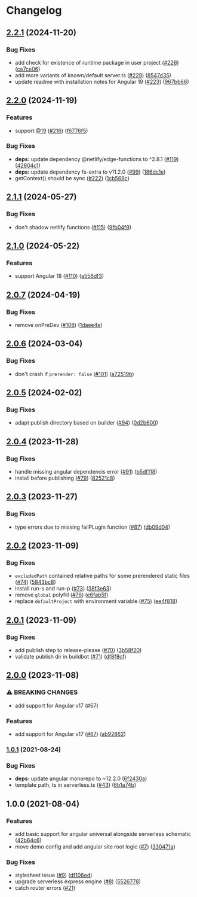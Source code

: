 # Changelog

## [2.2.1](https://github.com/netlify/angular-runtime/compare/v2.2.0...v2.2.1) (2024-11-20)


### Bug Fixes

* add check for existence of runtime package in user project ([#226](https://github.com/netlify/angular-runtime/issues/226)) ([ce7ce06](https://github.com/netlify/angular-runtime/commit/ce7ce0604c9b302c51ce34ae690cf16e28eb9c27))
* add more variants of known/default server.ts ([#229](https://github.com/netlify/angular-runtime/issues/229)) ([8547d35](https://github.com/netlify/angular-runtime/commit/8547d359b3344b530f1ac27547520665ef63429b))
* update readme with installation notes for Angular 19 ([#223](https://github.com/netlify/angular-runtime/issues/223)) ([967bb66](https://github.com/netlify/angular-runtime/commit/967bb66a8190808c97c08c2dbaa702110bc962b5))

## [2.2.0](https://github.com/netlify/angular-runtime/compare/v2.1.1...v2.2.0) (2024-11-19)


### Features

* support [@19](https://github.com/19) ([#216](https://github.com/netlify/angular-runtime/issues/216)) ([f6776f5](https://github.com/netlify/angular-runtime/commit/f6776f5e532e8f61cc7a7cabd149f292d6db092f))


### Bug Fixes

* **deps:** update dependency @netlify/edge-functions to ^2.8.1 ([#119](https://github.com/netlify/angular-runtime/issues/119)) ([42904c1](https://github.com/netlify/angular-runtime/commit/42904c139c706094205dc21a84b290c3204aad13))
* **deps:** update dependency fs-extra to v11.2.0 ([#99](https://github.com/netlify/angular-runtime/issues/99)) ([186dc1e](https://github.com/netlify/angular-runtime/commit/186dc1ea3d2f2e5b379fbec2f76f7cdd77219155))
* getContext() should be sync ([#222](https://github.com/netlify/angular-runtime/issues/222)) ([1cb569c](https://github.com/netlify/angular-runtime/commit/1cb569c638a3638dfba199fb7328bda7670a8766))

## [2.1.1](https://github.com/netlify/angular-runtime/compare/v2.1.0...v2.1.1) (2024-05-27)


### Bug Fixes

* don't shadow netlify functions ([#115](https://github.com/netlify/angular-runtime/issues/115)) ([9fb04f9](https://github.com/netlify/angular-runtime/commit/9fb04f95dae41e4ea8ca264f4a53334128758626))

## [2.1.0](https://github.com/netlify/angular-runtime/compare/v2.0.7...v2.1.0) (2024-05-22)


### Features

* support Angular 18 ([#110](https://github.com/netlify/angular-runtime/issues/110)) ([a556df3](https://github.com/netlify/angular-runtime/commit/a556df3f3b987e35a1cf0d9935d1ea4c106897fe))

## [2.0.7](https://github.com/netlify/angular-runtime/compare/v2.0.6...v2.0.7) (2024-04-19)


### Bug Fixes

* remove onPreDev ([#108](https://github.com/netlify/angular-runtime/issues/108)) ([1daee4e](https://github.com/netlify/angular-runtime/commit/1daee4e282bcec32b37f451e0d96f8589a7c2c77))

## [2.0.6](https://github.com/netlify/angular-runtime/compare/v2.0.5...v2.0.6) (2024-03-04)


### Bug Fixes

* don't crash if `prerender: false` ([#101](https://github.com/netlify/angular-runtime/issues/101)) ([a72519b](https://github.com/netlify/angular-runtime/commit/a72519b8e931198f014e82c75f50cf2840444485))

## [2.0.5](https://github.com/netlify/angular-runtime/compare/v2.0.4...v2.0.5) (2024-02-02)


### Bug Fixes

* adapt publish directory based on builder ([#94](https://github.com/netlify/angular-runtime/issues/94)) ([0d2b600](https://github.com/netlify/angular-runtime/commit/0d2b6004dc05c974d0515a10dd47acc3af86ea6b))

## [2.0.4](https://github.com/netlify/angular-runtime/compare/v2.0.3...v2.0.4) (2023-11-28)


### Bug Fixes

* handle missing angular dependencis error ([#91](https://github.com/netlify/angular-runtime/issues/91)) ([b5df118](https://github.com/netlify/angular-runtime/commit/b5df11821c91c75f6a4606df5656cca6fe607e7c))
* install before publishing ([#79](https://github.com/netlify/angular-runtime/issues/79)) ([82521c8](https://github.com/netlify/angular-runtime/commit/82521c837e4aa498caa986f2b991eb2d4965d122))

## [2.0.3](https://github.com/netlify/angular-runtime/compare/v2.0.2...v2.0.3) (2023-11-27)


### Bug Fixes

* type errors due to missing failPLugin function ([#87](https://github.com/netlify/angular-runtime/issues/87)) ([db09d04](https://github.com/netlify/angular-runtime/commit/db09d04fe39576a9cd33c782f299ee287e7b2910))

## [2.0.2](https://github.com/netlify/angular-runtime/compare/v2.0.1...v2.0.2) (2023-11-09)


### Bug Fixes

* `excludedPath` contained relative paths for some prerendered static files ([#74](https://github.com/netlify/angular-runtime/issues/74)) ([5843bc8](https://github.com/netlify/angular-runtime/commit/5843bc8b89f130200899d34b3184f4072c1f5fdb))
* install run-s and run-p ([#73](https://github.com/netlify/angular-runtime/issues/73)) ([38f3e63](https://github.com/netlify/angular-runtime/commit/38f3e63741332b57cd8926c139ba1ad0ec68dbeb))
* remove `global` polyfill ([#76](https://github.com/netlify/angular-runtime/issues/76)) ([e6fab5f](https://github.com/netlify/angular-runtime/commit/e6fab5f9d29f93c26ee3d781311aa5ffe6d69fe4))
* replace `defaultProject` with environment variable ([#75](https://github.com/netlify/angular-runtime/issues/75)) ([ee4f818](https://github.com/netlify/angular-runtime/commit/ee4f81819f1b3b92c863bbcad133c9755bf4c8d0))

## [2.0.1](https://github.com/netlify/angular-runtime/compare/v2.0.0...v2.0.1) (2023-11-09)


### Bug Fixes

* add publish step to release-please ([#70](https://github.com/netlify/angular-runtime/issues/70)) ([3b58f20](https://github.com/netlify/angular-runtime/commit/3b58f2099df950aac8fdc8a3fefa89765041a85b))
* validate publish dir in buildbot ([#71](https://github.com/netlify/angular-runtime/issues/71)) ([df8f8cf](https://github.com/netlify/angular-runtime/commit/df8f8cffd95acb36e905ce01d2701cff23dbdffc))

## [2.0.0](https://www.github.com/netlify/angular-runtime/compare/v1.0.1...v2.0.0) (2023-11-08)


### ⚠ BREAKING CHANGES

* add support for Angular v17 (#67)

### Features

* add support for Angular v17 ([#67](https://www.github.com/netlify/angular-runtime/issues/67)) ([ab92862](https://www.github.com/netlify/angular-runtime/commit/ab92862aedc2b3ac8639f8da4968158b65871597))

### [1.0.1](https://www.github.com/netlify/netlify-plugin-angular-universal/compare/v1.0.0...v1.0.1) (2021-08-24)


### Bug Fixes

* **deps:** update angular monorepo to ~12.2.0 ([6f2430a](https://www.github.com/netlify/netlify-plugin-angular-universal/commit/6f2430a060dd7b7abb823303a36cbb45a286752b))
* template path, ts in serverless.ts ([#43](https://www.github.com/netlify/netlify-plugin-angular-universal/issues/43)) ([6b1a74b](https://www.github.com/netlify/netlify-plugin-angular-universal/commit/6b1a74be64c1c9768bbe60c7e718f1d91a9e7b03))

## 1.0.0 (2021-08-04)


### Features

* add basic support for angular universal alongside serverless schematic ([42b64c6](https://www.github.com/netlify/netlify-plugin-angular-universal/commit/42b64c6f3b8f36b0fb44d81094499d1015017b02))
* move demo config and add angular site root logic ([#7](https://www.github.com/netlify/netlify-plugin-angular-universal/issues/7)) ([330471a](https://www.github.com/netlify/netlify-plugin-angular-universal/commit/330471ad1dbbdd61ad91d2edd9a196f697907fdf))


### Bug Fixes

* stylesheet issue ([#9](https://www.github.com/netlify/netlify-plugin-angular-universal/issues/9)) ([df106ed](https://www.github.com/netlify/netlify-plugin-angular-universal/commit/df106ed511c7a98c353dbf4acb24b276dcbb0eb1))
* upgrade serverless express engine ([#8](https://www.github.com/netlify/netlify-plugin-angular-universal/issues/8)) ([5526778](https://www.github.com/netlify/netlify-plugin-angular-universal/commit/552677866346b3026e9bcfab1488b16575d972f0))
* catch router errors ([#21](https://github.com/netlify/netlify-plugin-angular-universal/pull/21))

